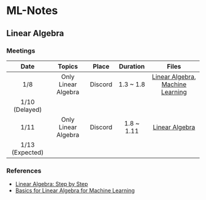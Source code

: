 # ML-Notes

## Linear Algebra

### Meetings

|       Date      |        Topics       |  Place  |  Duration  |                                                                                                                 Files                                                                                                                |
|:---------------:|:-------------------:|:-------:|:----------:|:------------------------------------------------------------------------------------------------------------------------------------------------------------------------------------------------------------------------------------:|
|       1/8       | Only Linear Algebra | Discord |  1.3 ~ 1.8 | [Linear Algebra](https://github.com/enfycius/ML-Notes/blob/main/Linear%20Algebra/1.8/Linear_Algebra__1_8_.pdf), [Machine Learning](https://github.com/enfycius/ML-Notes/blob/main/Machine%20Learning/1.8/Machine_Learning__1_8_.pdf) |
|  1/10 (Delayed) |                     |         |            |                                                                                                                                                                                                                                      |
|       1/11      | Only Linear Algebra | Discord | 1.8 ~ 1.11 |                                                           [Linear Algebra](https://github.com/enfycius/ML-Notes/blob/main/Linear%20Algebra/1.11/Linear_Algebra__1_11_.pdf)                                                           |
| 1/13 (Expected) |                     |         |            |                                                                                                                                                                                                                                      |

### References

* [Linear Algebra: Step by Step](https://www.amazon.com/Linear-Algebra-Step-Kuldeep-Singh/dp/0199654441)
* [Basics for Linear Algebra for Machine Learning](https://www.goodreads.com/book/show/40034773-basics-of-linear-algebra-for-machine-learning)